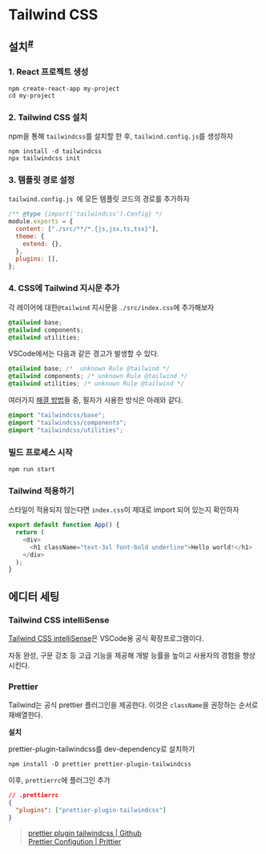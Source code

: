 # Tailwind CSS

## 설치<sup>[#](https://tailwindcss.com/docs/guides/create-react-app)</sup>

### 1. React 프로젝트 생성

```
npm create-react-app my-project
cd my-project
```

### 2. Tailwind CSS 설치

npm을 통해 `tailwindcss`를 설치할 한 후, `tailwind.config.js`를 생성하자

```
npm install -d tailwindcss
npx tailwindcss init
```

### 3. 템플릿 경로 설정

`tailwind.config.js `에 모든 템플릿 코드의 경로를 추가하자

```js
/** @type {import('tailwindcss').Config} */
module.exports = {
  content: ["./src/**/*.{js,jsx,ts,tsx}"],
  theme: {
    extend: {},
  },
  plugins: [],
};
```

### 4. CSS에 Tailwind 지시문 추가

각 레이어에 대한`@tailwind` 지시문을 `./src/index.css`에 추가해보자

```css
@tailwind base;
@tailwind components;
@tailwind utilities;
```

VSCode에서는 다음과 같은 경고가 발생할 수 있다.

```css
@tailwind base; /*  unknown Rule @tailwind */
@tailwind components; /* unknown Rule @tailwind */
@tailwind utilities; /* unknown Rule @tailwind */
```

여러가지 [해결 방법](https://byby.dev/at-rule-tailwind)들 중, 필자가 사용한 방식은 아래와 같다.

```css
@import "tailwindcss/base";
@import "tailwindcss/components";
@import "tailwindcss/utilities";
```

### 빌드 프로세스 시작

```
npm run start
```

### Tailwind 적용하기

스타일이 적용되지 않는다면 `index.css`이 제대로 import 되어 있는지 확인하자

```js
export default function App() {
  return (
    <div>
      <h1 className="text-3xl font-bold underline">Hello world!</h1>
    </div>
  );
}
```

## 에디터 세팅

### Tailwind CSS intelliSense

[Tailwind CSS intelliSense](https://marketplace.visualstudio.com/items?itemName=bradlc.vscode-tailwindcss)은 VSCode용 공식 확장프로그램이다.

자동 완성, 구문 강조 등 고급 기능을 제공해 개발 능률을 높이고 사용자의 경험을 향상시킨다.

### Prettier

Tailwind는 공식 prettier 플러그인을 제공한다. 이것은 `className`을 권장하는 순서로 재배열한다.

**설치**

prettier-plugin-tailwindcss를 dev-dependency로 설치하기

```
npm install -D prettier prettier-plugin-tailwindcss
```

이후, `prettierrc`에 플러그인 추가

```json
// .prettierrc
{
  "plugins": ["prettier-plugin-tailwindcss"]
}
```

> [prettier plugin tailwindcss | Github](https://github.com/tailwindlabs/prettier-plugin-tailwindcss)  
> [Prettier Configution | Prittier](https://prettier.io/docs/en/configuration.html)
